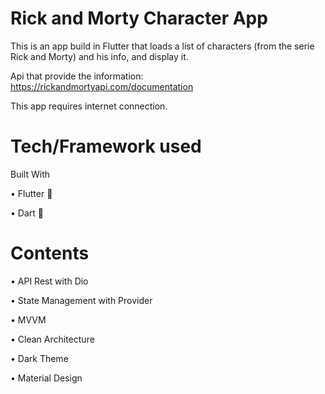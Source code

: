 # Rick and Morty Character App
This is an app build in Flutter that loads a list of characters (from the serie Rick and Morty) and his info, and display it.

Api that provide the information: https://rickandmortyapi.com/documentation

This app requires internet connection.

# Tech/Framework used
Built With

• Flutter 📱

• Dart 🎯

# Contents
• API Rest with Dio

• State Management with Provider

• MVVM

• Clean Architecture 

• Dark Theme

• Material Design

